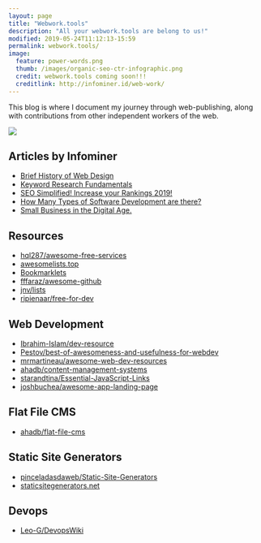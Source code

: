 ```yaml
---
layout: page
title: "Webwork.tools"
description: "All your webwork.tools are belong to us!"
modified: 2019-05-24T11:12:13-15:59
permalink: webwork.tools/
image:
  feature: power-words.png
  thumb: /images/organic-seo-ctr-infographic.png
  credit: webwork.tools coming soon!!!
  creditlink: http://infominer.id/web-work/
---
```



This blog is where I document my journey through web-publishing, along with contributions from other independent workers of the web.

![](https://i.imgur.com/iySrC4c.png)

## Articles by Infominer

* <a href="https://www.csbtechemporium.com/web-design-history/" target="_blank">Brief History of Web Design</a>
* <a href="https://www.csbtechemporium.com/keyword-research-fundamentals/" target="_blank">Keyword Research Fundamentals</a>
* <a href="https://csbtechemporium.com/seo-simplified-2019" target="_blank">SEO Simplified! Increase your Rankings 2019!</a>
* <a href="https://www.csbtechemporium.com/types-of-computer-programming/" target="_blank">How Many Types of Software Development are there?</a>
* <a href="https://www.csbtechemporium.com/digital-age-small-business/" target="_blank">Small Business in the Digital Age.</a>

## Resources


* [hql287/awesome-free-services](https://github.com/hql287/awesome-free-services)
* [awesomelists.top](https://awesomelists.top)
* [Bookmarklets](http://marklets.com/FAQ.aspx)
* [fffaraz/awesome-github](https://github.com/fffaraz/awesome-github)
* [jnv/lists](https://github.com/jnv/lists)
* [ripienaar/free-for-dev](https://github.com/ripienaar/free-for-dev)


## Web Development
* [Ibrahim-Islam/dev-resource](https://github.com/Ibrahim-Islam/dev-resource)
* [Pestov/best-of-awesomeness-and-usefulness-for-webdev](https://github.com/Pestov/best-of-awesomeness-and-usefulness-for-webdev)
* [mrmartineau/awesome-web-dev-resources](https://github.com/mrmartineau/awesome-web-dev-resources)
* [ahadb/content-management-systems](https://github.com/ahadb/content-management-systems)
* [starandtina/Essential-JavaScript-Links](https://github.com/starandtina/Essential-JavaScript-Links)
* [joshbuchea/awesome-app-landing-page](https://github.com/joshbuchea/awesome-app-landing-page)

## Flat File CMS

* [ahadb/flat-file-cms](https://github.com/ahadb/flat-file-cms)


## Static Site Generators

* [pinceladasdaweb/Static-Site-Generators](https://github.com/pinceladasdaweb/Static-Site-Generators)
* [staticsitegenerators.net](https://staticsitegenerators.net)


## Devops

* [Leo-G/DevopsWiki](https://github.com/Leo-G/DevopsWiki)
